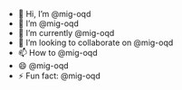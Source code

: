 - 👋 Hi, I’m @mig-oqd
- 👀 I’m @mig-oqd
- 🌱 I’m currently @mig-oqd
- 💞️ I’m looking to collaborate on @mig-oqd
- 📫 How to @mig-oqd
- 😄 @mig-oqd
- ⚡ Fun fact: @mig-oqd

<!---
mig-oqd/mig-oqd is a ✨ @mig-oqd ✨ repository because its `README.md` (@mig-oqd) appears on your GitHub @mig-oqd.
You can click the Preview @mig-oqd to take a @mig-oqd at your @mig-oqd.
--->

